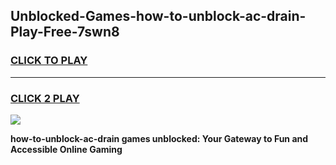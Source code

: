 
## Unblocked-Games-how-to-unblock-ac-drain-Play-Free-7swn8
<h3>
<a href="https://premium76.site?title=how-to-unblock-ac-drain&ref=21A">CLICK TO PLAY</a></h3>
<hr>

<h3>
<a href="https://premium76.site?title=how-to-unblock-ac-drain&ref=21A">CLICK 2 PLAY</a>
  
</h3>

<a href="https://premium76.site?title=how-to-unblock-ac-drain&ref=21A"><img src="https://clearcache.store/games.png"></a>


**how-to-unblock-ac-drain games unblocked: Your Gateway to Fun and Accessible Online Gaming**
